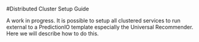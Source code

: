 #Distributed Cluster Setup Guide

A work in progress. It is possible to setup all clustered services to run external to a PredictionIO template especially the Universal Recommender. Here we will describe how to do this.